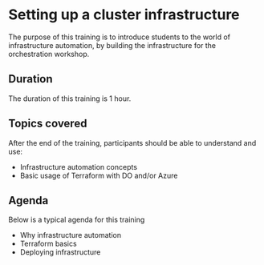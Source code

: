 # Setting up a cluster infrastructure

The purpose of this training is to introduce students to the world of infrastructure automation, by building the infrastructure for the orchestration workshop.

## Duration

The duration of this training is 1 hour.

## Topics covered

After the end of the training, participants should be able to understand and use:

* Infrastructure automation concepts
* Basic usage of Terraform with DO and/or Azure

## Agenda

Below is a typical agenda for this training

* Why infrastructure automation
* Terraform basics
* Deploying infrastructure
